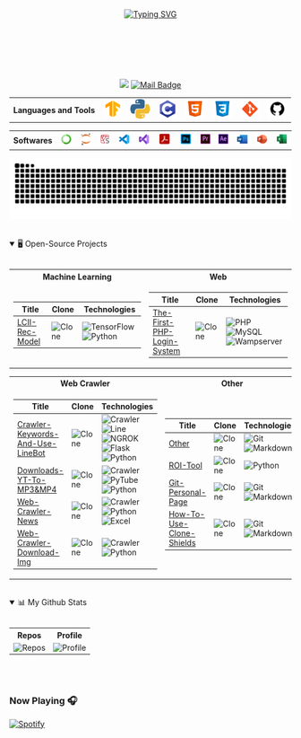 <!-- Shine Strip -->
<p align="center">
<img src="https://camo.githubusercontent.com/82291b0fe831bfc6781e07fc5090cbd0a8b912bb8b8d4fec0696c881834f81ac/68747470733a2f2f70726f626f742e6d656469612f394575424971676170492e676966" width="840"  height="2">
</p>

<!-- Introduction -->
<p align="center">
<a href="https://github.com/Junwu0615">
<img repeat=false src="https://readme-typing-svg.demolab.com?font=Handlee&center=true&vCenter=true&duration=1500&pause=1000&multiline=true&size=25&width=600&height=125&lines=Ping+Chun;2020:+USC+IM+|+2023:+FCU+IE+|+2024:+Data+Scientist;Social+Animals+%7C+Data+Scientist+%7C+Forex+Researcher;AI+%7C+Recommendaion+System+%7C+Web+Crawler+%7C+Bots" alt="Typing SVG" />
</a></p>
<br/>

<!-- Shine Strip -->
<p align="center">
<img src="https://camo.githubusercontent.com/82291b0fe831bfc6781e07fc5090cbd0a8b912bb8b8d4fec0696c881834f81ac/68747470733a2f2f70726f626f742e6d656469612f394575424971676170492e676966" width="840"  height="2">
</p>
<br/>

<!-- shield.io -->
<div align="center">
    
[![](https://visitor-badge.laobi.icu/badge?page_id=Junwu0615.Junwu0615)](https://visitor-badge.laobi.icu/badge?page_id=Junwu0615.Junwu0615)
[![Mail Badge](https://img.shields.io/badge/-jun.audis5@gmail.com-c14438?style=flat&logo=Gmail&logoColor=white&link=mailto:jun.audis5@gmail.com)](mailto:jun.audis5@gmail.com)

</div>


<!-- Languages and Tools -->
<table align="center">
<th> Languages and Tools </th>
<td> <a href="https://icons8.com/icons/set/tensorflow"> 
<img width="35px" src="https://github.com/Junwu0615/Junwu0615/blob/main/icon/TF.png"/> </a> </td>
<td> <a href="https://icons8.com/icons/set/python"> 
<img width="35px" src="https://github.com/Junwu0615/Junwu0615/blob/main/icon/py.png"/> </a> </td>
<td> <a href="https://icons8.com/icon/40670/c-programming"> 
<img width="35px" src="https://github.com/Junwu0615/Junwu0615/blob/main/icon/c.png"/> </a> </td>
<td> <a href="https://icons8.com/icon/20909/html-5"> 
<img width="35px" src="https://github.com/Junwu0615/Junwu0615/blob/main/icon/html.png"/> </a> </td>
<td> <a href="https://icons8.com/icon/21278/css3"> 
<img width="35px" src="https://github.com/Junwu0615/Junwu0615/blob/main/icon/css.png"/> </a> </td>
<td> <a href="https://icons8.com/icon/20906/git"> 
<img width="35px" src="https://github.com/Junwu0615/Junwu0615/blob/main/icon/git.png"/> </a> </td>
<td> <a href="https://icons8.com/icon/zuHqpgzrusU5/github"> 
<img width="35px" src="https://github.com/Junwu0615/Junwu0615/blob/main/icon/github.png"/> </a> </td>
</table>

<!-- Softwares -->
<table align="center">
<th> Softwares </th>
<td> <a href="https://icons8.com/icon/F4uMFPZgS0gt/anaconda"> 
<img width="35px" src="https://github.com/Junwu0615/Junwu0615/blob/main/icon/anaconda.png"/> </a> </td>
<td> <a href="https://icons8.com/icons/set/jupyter"> 
<img width="35px" src="https://github.com/Junwu0615/Junwu0615/blob/main/icon/jupyter.png"/> </a> </td>
<td> <a href="https://icons8.com/icon/0S1Hoidfnk7H/spyder-ide-5"> 
<img width="32px" src="https://github.com/Junwu0615/Junwu0615/blob/main/icon/spyder.png"/> </a> </td>
<td> <a href="https://icons8.com/icon/9OGIyU8hrxW5/visual-studio-code-2019"> 
<img width="35px" src="https://github.com/Junwu0615/Junwu0615/blob/main/icon/vscode.png"/> </a> </td>
<td> <a href="https://icons8.com/icon/ezj3zaVtImPg/visual-studio"> 
<img width="35px" src="https://github.com/Junwu0615/Junwu0615/blob/main/icon/vs.png"/> </a> </td>
<td> <a href="https://icons8.com/icon/rZObyIJRui2T/adobe-acrobat"> 
<img width="40px" src="https://github.com/Junwu0615/Junwu0615/blob/main/icon/acrobat.png"/> </a> </td>
<td> <a href="https://icons8.com/icon/13677/adobe-photoshop"> 
<img width="40px" src="https://github.com/Junwu0615/Junwu0615/blob/main/icon/ps.png"/> </a> </td>
<td> <a href="https://icons8.com/icon/19COCVtnXZTL/premiere-is-a-timeline-based-video-editing-app-developed-by-adobe"> 
<img width="30px" src="https://github.com/Junwu0615/Junwu0615/blob/main/icon/pr.png"/> </a> </td>
<td> <a href="https://icons8.com/icon/xJrARduBtbzG/adobe-after-effects-a-digital-visual-effects,-motion-graphics,-and-compositing-application"> 
<img width="30px" src="https://github.com/Junwu0615/Junwu0615/blob/main/icon/ae.png"/> </a> </td>
<td> <a href="https://icons8.com/icon/117563/microsoft-word-2019"> 
<img width="35px" src="https://github.com/Junwu0615/Junwu0615/blob/main/icon/word.png"/> </a> </td>
<td> <a href="https://icons8.com/icon/ifP93G7BXUhU/microsoft-powerpoint-2019"> 
<img width="35px" src="https://github.com/Junwu0615/Junwu0615/blob/main/icon/ppt.png"/> </a> </td>
<td> <a href="https://icons8.com/icon/117561/microsoft-excel-2019"> 
<img width="35px" src="https://github.com/Junwu0615/Junwu0615/blob/main/icon/excel.png"/> </a> </td>
</table>

<!-- Greedy Snake -->
<p align="center">
<picture>
<source media="(prefers-color-scheme: dark)" srcset="https://raw.githubusercontent.com/Junwu0615/Junwu0615/output/github-contribution-grid-snake-dark.svg">
<source media="(prefers-color-scheme: light)" srcset="https://raw.githubusercontent.com/Junwu0615/Junwu0615/output/github-contribution-grid-snake.svg">
<img alt="github contribution grid snake animation" src="https://raw.githubusercontent.com/Junwu0615/Junwu0615/output/github-contribution-grid-snake.svg">
</picture>
</p>
</br>

<!-- Open-Source Projects -->
<details open>
<summary> 🖥️ Open-Source Projects </summary>
</br>
    
<table align="center">

<tr><th> Machine Learning </th><th> Web </th></tr> 
<tr><td>

<!-- Machine Learning -->
| Title | Clone | Technologies |
|--|--|--|
| [LCII-Rec-Model](https://github.com/Junwu0615/LCII-Rec-Model) |  <img alt="Clone" src="https://img.shields.io/badge/dynamic/json?color=success&label=Clone&query=count_total&url=https://gist.githubusercontent.com/Junwu0615/7f654406c51d568d31d565347f22d609/raw/LCII-Rec-Model_clone.json&logo=github"> | ![TensorFlow](https://img.shields.io/badge/TensorFlow-FF6F00.svg?logo=tensorflow&logoColor=white) ![Python](https://img.shields.io/badge/Python-3776AB.svg?logo=python&logoColor=white) |
</td><td>

<!-- Web -->
| Title | Clone | Technologies |
|--|--|--|
| [The-First-PHP-Login-System](https://github.com/Junwu0615/The-First-PHP-Login-System) |  <img alt="Clone" src="https://img.shields.io/badge/dynamic/json?color=success&label=Clone&query=count_total&url=https://gist.githubusercontent.com/Junwu0615/ab14c4824b25cc2eb94c56e63b133e32/raw/The-First-PHP-Login-System_clone.json&logo=github"> | ![PHP](https://img.shields.io/badge/PHP-777BB4.svg?logo=PHP&logoColor=white) ![MySQL](https://img.shields.io/badge/MySQL-4479A1.svg?logo=MySQL&logoColor=white) ![Wampserver](https://img.shields.io/badge/Wampserver-C6007E.svg?logo=wasmcloud&logoColor=white)|
</td></tr></table>

<table align="center">
<tr><th> Web Crawler </th><th> Other </th></tr> 
<tr><td>

<!-- Web Crawler -->
| Title | Clone | Technologies |
|--|--|--|
| [Crawler-Keywords-And-Use-LineBot](https://github.com/Junwu0615/Crawler-Keywords-And-Use-LineBot) | <img alt="Clone" src="https://img.shields.io/badge/dynamic/json?color=success&label=Clone&query=count_total&url=https://gist.githubusercontent.com/Junwu0615/dc62dfdf2b0e2710dd9a47cebee51ffa/raw/Crawler-Keywords-And-Use-LineBot_clone.json&logo=github"> | ![Crawler](https://img.shields.io/badge/Crawler-006241.svg?logo=openbugbounty&logoColor=white) ![Line](https://img.shields.io/badge/Line-00c300.svg?logo=line&logoColor=white) ![NGROK](https://img.shields.io/badge/NGROK-1F1E37.svg?logo=ngrok&logoColor=white) ![Flask](https://img.shields.io/badge/Flask-000.svg?logo=flask&logoColor=white) ![Python](https://img.shields.io/badge/Python-3776AB.svg?logo=python&logoColor=white) |
| [Downloads-YT-To-MP3&MP4](https://github.com/Junwu0615/Downloads-YT-To-MP3-4) | <img alt="Clone" src="https://img.shields.io/badge/dynamic/json?color=success&label=Clone&query=count_total&url=https://gist.githubusercontent.com/Junwu0615/acb7aeb93f554e94a7a6db8e909bc0c6/raw/Downloads-YT-To-MP3-4_clone.json&logo=github"> | ![Crawler](https://img.shields.io/badge/Crawler-006241.svg?logo=openbugbounty&logoColor=white) ![PyTube](https://img.shields.io/badge/PyTube-FF0000.svg?logo=YouTube&logoColor=white) ![Python](https://img.shields.io/badge/Python-3776AB.svg?logo=python&logoColor=white) |
| [Web-Crawler-News](https://github.com/Junwu0615/Web-Crawler-News) | <img alt="Clone" src="https://img.shields.io/badge/dynamic/json?color=success&label=Clone&query=count_total&url=https://gist.githubusercontent.com/Junwu0615/d1d16a79eeb95ac0c3e99a279c3b7365/raw/Web-Crawler-News_clone.json&logo=github"> | ![Crawler](https://img.shields.io/badge/Crawler-006241.svg?logo=openbugbounty&logoColor=white) ![Python](https://img.shields.io/badge/Python-3776AB.svg?logo=python&logoColor=white) ![Excel](https://img.shields.io/badge/Eexcel-217346.svg?logo=microsoftexcel&logoColor=white) |
| [Web-Crawler-Download-Img](https://github.com/Junwu0615/Web-Crawler-Download-Img) | <img alt="Clone" src="https://img.shields.io/badge/dynamic/json?color=success&label=Clone&query=count_total&url=https://gist.githubusercontent.com/Junwu0615/706da0097d75deeae8342f2203db8b19/raw/Web-Crawler-Download-Img_clone.json&logo=github"> | ![Crawler](https://img.shields.io/badge/Crawler-006241.svg?logo=openbugbounty&logoColor=white) ![Python](https://img.shields.io/badge/Python-3776AB.svg?logo=python&logoColor=white) |
</td><td>

<!-- Other -->
| Title | Clone | Technologies |
|--|--|--|
| [Other](https://github.com/Junwu0615/Other) | <img alt="Clone" src="https://img.shields.io/badge/dynamic/json?color=success&label=Clone&query=count_total&url=https://gist.githubusercontent.com/Junwu0615/038cbea264678dca58c487512512e747/raw/Other_clone.json&logo=github"> | ![Git](https://img.shields.io/badge/Git-F05032.svg?logo=git&logoColor=white) ![Markdown](https://img.shields.io/badge/Markdown-000000.svg?logo=markdown&logoColor=white) |
| [ROI-Tool](https://github.com/Junwu0615/ROI-Tool) |  <img alt="Clone" src="https://img.shields.io/badge/dynamic/json?color=success&label=Clone&query=count_total&url=https://gist.githubusercontent.com/Junwu0615/6c605b43f1b9dcb93f9c7b6c1a5103ab/raw/ROI-Tool_clone.json&logo=github"> | ![Python](https://img.shields.io/badge/Python-3776AB.svg?logo=python&logoColor=white) |
| [Git-Personal-Page](https://github.com/Junwu0615/Junwu0615) | <img alt="Clone" src="https://img.shields.io/badge/dynamic/json?color=success&label=Clone&query=count_total&url=https://gist.githubusercontent.com/Junwu0615/aeec191132bd47592ab9e5b9dcc38c4c/raw/Junwu0615_clone.json&logo=github"> | ![Git](https://img.shields.io/badge/Git-F05032.svg?logo=git&logoColor=white) ![Markdown](https://img.shields.io/badge/Markdown-000000.svg?logo=markdown&logoColor=white) |
| [How-To-Use-Clone-Shields](https://github.com/Junwu0615/How-To-Use-Clone-Shileds) | <img alt="Clone" src="https://img.shields.io/badge/dynamic/json?color=success&label=Clone&query=count_total&url=https://gist.githubusercontent.com/Junwu0615/aae1fe99b8a54ec42c617f4d973016ba/raw/How-To-Use-Clone-Shields_clone.json&logo=github"> | ![Git](https://img.shields.io/badge/Git-F05032.svg?logo=git&logoColor=white) ![Markdown](https://img.shields.io/badge/Markdown-000000.svg?logo=markdown&logoColor=white) |
</td></tr></table>
</details>
</br>

<!-- My Github Stats -->
<details open>
<summary> 📊 My Github Stats </summary>
</br>
<table align="center"> 
<tr><th> Repos </th><th> Profile </th></tr>
<tr>
<td><img alt="Repos" src="http://github-profile-summary-cards.vercel.app/api/cards/repos-per-language?username=Junwu0615&theme=dracula"></td>  
<td><img alt="Profile" src="http://github-profile-summary-cards.vercel.app/api/cards/profile-details?username=Junwu0615&theme=dracula"></td>
</tr>
</table> </details>
</br></br>

<!-- Now Playing -->
### Now Playing 🎧

[![Spotify](https://github-readme-remake.vercel.app/api/spotify)](https://open.spotify.com/track/5X44AM1nupxOQ16i6yr3y3)
